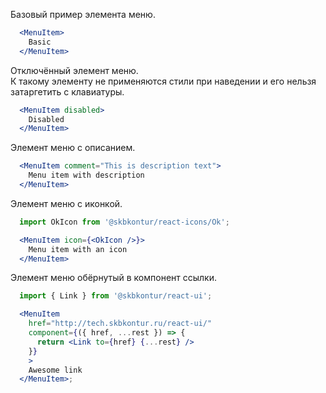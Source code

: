 Базовый пример элемента меню.

```jsx harmony
  <MenuItem>
    Basic
  </MenuItem>
```

Отключённый элемент меню.
<br/>
К такому элементу не применяются стили при наведении и его нельзя затаргетить с клавиатуры.

```jsx harmony
  <MenuItem disabled>
    Disabled
  </MenuItem>
```

Элемент меню с описанием.

```jsx harmony
  <MenuItem comment="This is description text">
    Menu item with description
  </MenuItem>
```

Элемент меню с иконкой.
```jsx harmony
  import OkIcon from '@skbkontur/react-icons/Ok';

  <MenuItem icon={<OkIcon />}>
    Menu item with an icon
  </MenuItem>
```

Элемент меню обёрнутый в компонент ссылки.

```jsx harmony
  import { Link } from '@skbkontur/react-ui';

  <MenuItem
    href="http://tech.skbkontur.ru/react-ui/"
    component={({ href, ...rest }) => {
      return <Link to={href} {...rest} />
    }}
    >
    Awesome link
  </MenuItem>;
```
